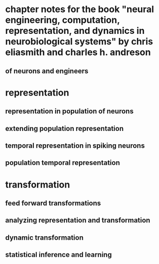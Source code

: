 # chapter notes for the book "neural engineering, computation, representation, and dynamics in neurobiological systems"  by chris eliasmith and charles h. andreson

## of neurons and engineers

# representation

## representation in population of neurons

## extending population representation

## temporal representation in spiking neurons

## population temporal representation

# transformation

## feed forward transformations

## analyzing representation and transformation

## dynamic transformation

## statistical inference and learning